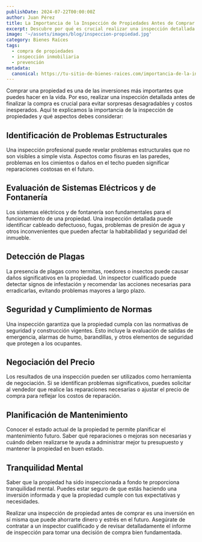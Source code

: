 ```yaml
---
publishDate: 2024-07-22T00:00:00Z
author: Juan Pérez
title: La Importancia de la Inspección de Propiedades Antes de Comprar
excerpt: Descubre por qué es crucial realizar una inspección detallada de la propiedad antes de realizar una compra y cómo puede ahorrarte costos inesperados.
image: '~/assets/images/blog/inspeccion-propiedad.jpg'
category: Bienes Raíces
tags:
  - compra de propiedades
  - inspección inmobiliaria
  - prevención
metadata:
  canonical: https://tu-sitio-de-bienes-raices.com/importancia-de-la-inspeccion-de-propiedades
---
```


Comprar una propiedad es una de las inversiones más importantes que puedes hacer en la vida. Por eso, realizar una inspección detallada antes de finalizar la compra es crucial para evitar sorpresas desagradables y costos inesperados. Aquí te explicamos la importancia de la inspección de propiedades y qué aspectos debes considerar:

## Identificación de Problemas Estructurales

Una inspección profesional puede revelar problemas estructurales que no son visibles a simple vista. Aspectos como fisuras en las paredes, problemas en los cimientos o daños en el techo pueden significar reparaciones costosas en el futuro.

## Evaluación de Sistemas Eléctricos y de Fontanería

Los sistemas eléctricos y de fontanería son fundamentales para el funcionamiento de una propiedad. Una inspección detallada puede identificar cableado defectuoso, fugas, problemas de presión de agua y otros inconvenientes que pueden afectar la habitabilidad y seguridad del inmueble.

## Detección de Plagas

La presencia de plagas como termitas, roedores o insectos puede causar daños significativos en la propiedad. Un inspector cualificado puede detectar signos de infestación y recomendar las acciones necesarias para erradicarlas, evitando problemas mayores a largo plazo.

## Seguridad y Cumplimiento de Normas

Una inspección garantiza que la propiedad cumpla con las normativas de seguridad y construcción vigentes. Esto incluye la evaluación de salidas de emergencia, alarmas de humo, barandillas, y otros elementos de seguridad que protegen a los ocupantes.

## Negociación del Precio

Los resultados de una inspección pueden ser utilizados como herramienta de negociación. Si se identifican problemas significativos, puedes solicitar al vendedor que realice las reparaciones necesarias o ajustar el precio de compra para reflejar los costos de reparación.

## Planificación de Mantenimiento

Conocer el estado actual de la propiedad te permite planificar el mantenimiento futuro. Saber qué reparaciones o mejoras son necesarias y cuándo deben realizarse te ayuda a administrar mejor tu presupuesto y mantener la propiedad en buen estado.

## Tranquilidad Mental

Saber que la propiedad ha sido inspeccionada a fondo te proporciona tranquilidad mental. Puedes estar seguro de que estás haciendo una inversión informada y que la propiedad cumple con tus expectativas y necesidades.

Realizar una inspección de propiedad antes de comprar es una inversión en sí misma que puede ahorrarte dinero y estrés en el futuro. Asegúrate de contratar a un inspector cualificado y de revisar detalladamente el informe de inspección para tomar una decisión de compra bien fundamentada.
